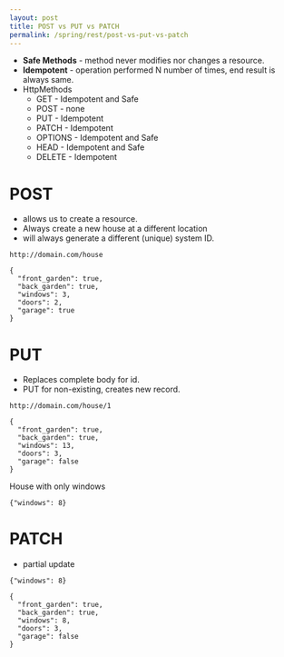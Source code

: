 ```yaml
---
layout: post
title: POST vs PUT vs PATCH
permalink: /spring/rest/post-vs-put-vs-patch
---
```



- **Safe Methods** - method never modifies nor changes a resource.
- **Idempotent** - operation performed N number of times, end result is always same.
- HttpMethods
  - GET - Idempotent and Safe
  - POST - none
  - PUT - Idempotent
  - PATCH - Idempotent
  - OPTIONS - Idempotent and Safe
  - HEAD - Idempotent and Safe
  - DELETE - Idempotent

# POST
-	allows us to create a resource.
-	Always create a new house at a different location
  - will always generate a different (unique) system ID.

```
http://domain.com/house

{
  "front_garden": true,
  "back_garden": true,
  "windows": 3,
  "doors": 2,
  "garage": true
}
```

# PUT
-	Replaces complete body for id.
  -	PUT for non-existing, creates new record.

```
http://domain.com/house/1

{
  "front_garden": true,
  "back_garden": true,
  "windows": 13,
  "doors": 3,
  "garage": false
}
```
House with only windows
```
{"windows": 8}
```

# PATCH
- partial update

```
{"windows": 8}
```
```
{
  "front_garden": true,
  "back_garden": true,
  "windows": 8,
  "doors": 3,
  "garage": false
}
```
